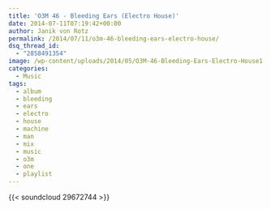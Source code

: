 ```yaml
---
title: 'O3M 46 - Bleeding Ears (Electro House)'
date: 2014-07-11T07:19:42+00:00
author: Janik von Rotz
permalink: /2014/07/11/o3m-46-bleeding-ears-electro-house/
dsq_thread_id:
  - "2858491354"
image: /wp-content/uploads/2014/05/O3M-46-Bleeding-Ears-Electro-House1.png
categories:
  - Music
tags:
  - album
  - bleeding
  - ears
  - electro
  - house
  - machine
  - man
  - mix
  - music
  - o3m
  - one
  - playlist
---
```

{{< soundcloud 29672744 >}}